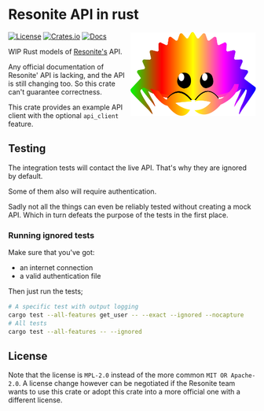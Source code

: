 # Resonite API in rust

<img align="right" width="255" height="170" src="https://github.com/onlivfe/resonite_rs/raw/main/logo.png"/>

[![License](https://img.shields.io/crates/l/resonite.svg)](https://github.com/onlivfe/resonite_rs/src/LICENSE)
[![Crates.io](https://img.shields.io/crates/v/resonite.svg)](https://crates.io/crates/resonite)
[![Docs](https://docs.rs/resonite/badge.svg)](https://docs.rs/crate/resonite/)

WIP Rust models of [Resonite's](https://resonite.com) API.

Any official documentation of Resonite' API is lacking, and the API is still changing too.
So this crate can't guarantee correctness.

This crate provides an example API client with the optional `api_client` feature.

## Testing

The integration tests will contact the live API.
That's why they are ignored by default.

Some of them also will require authentication.

Sadly not all the things can even be reliably tested without creating a mock API.
Which in turn defeats the purpose of the tests in the first place.

### Running ignored tests

Make sure that you've got:

- an internet connection
- a valid authentication file

Then just run the tests;

```sh
# A specific test with output logging
cargo test --all-features get_user -- --exact --ignored --nocapture
# All tests
cargo test --all-features -- --ignored
```

## License

Note that the license is `MPL-2.0` instead of the more common `MIT OR Apache-2.0`.
A license change however can be negotiated if the Resonite team wants to use this crate or adopt this crate into a more official one with a different license.
